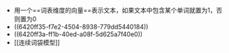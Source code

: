 - 用一个==词表维度的向量==表示文本，如果文本中包含某个单词就置为1，否则置为0
- ((6420ff35-f7e2-4504-8938-779dd5440184))
- ((6420ff3a-ff1b-40ed-a08f-5d625a7f40e0))
- [[连续词袋模型]]